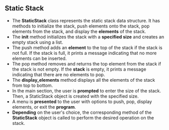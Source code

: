 ## Static Stack

- The **StaticStack** class represents the static stack data structure. It has methods to initialize the stack, push elements onto the stack, pop elements from the stack, and display the **elements** of the stack.
- The **__init__** method initializes the stack with a **specified size** and creates an empty stack using a list.
- The push method adds an **element** to the top of the stack if the stack is not full. If the stack is full, it prints a message indicating that no more elements can be inserted.
- The pop method removes and returns the top element from the stack if the stack is not empty. If the **stack** is empty, it prints a message indicating that there are no elements to pop.
- The **display_elements** method displays all the elements of the stack from top to bottom.
- In the main section, the user is **prompted** to enter the size of the stack. Then, a StaticStack object is created with the specified size.
- A menu is **presented** to the user with options to push, pop, display elements, or exit the **program**.
- **Depending** on the user's choice, the corresponding method of the **StaticStack** object is called to perform the desired operation on the stack.
